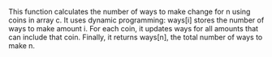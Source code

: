 This function calculates the number of ways to make change for n using coins in array c. It uses dynamic programming: ways[i] stores the number of ways to make amount i. For each coin, it updates ways for all amounts that can include that coin. Finally, it returns ways[n], the total number of ways to make n.
